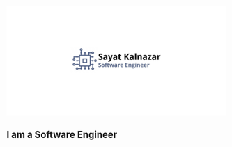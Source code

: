 [![Header](https://github.com/Kalnazar/kalnazar/blob/main/assets/header.jpg)](https://t.me/kalnazarr)

## I am a Software Engineer
